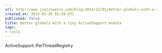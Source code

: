 ```yaml
---
url: http://www.justinweiss.com/blog/2014/12/01/better-globals-with-a-tiny-activesupport-module/
created_at: 2015-01-26 01:59 UTC
published: false
title: Better globals with a tiny ActiveSupport module
tags:
- rails
---
```


ActiveSupport::PerThreadRegistry
